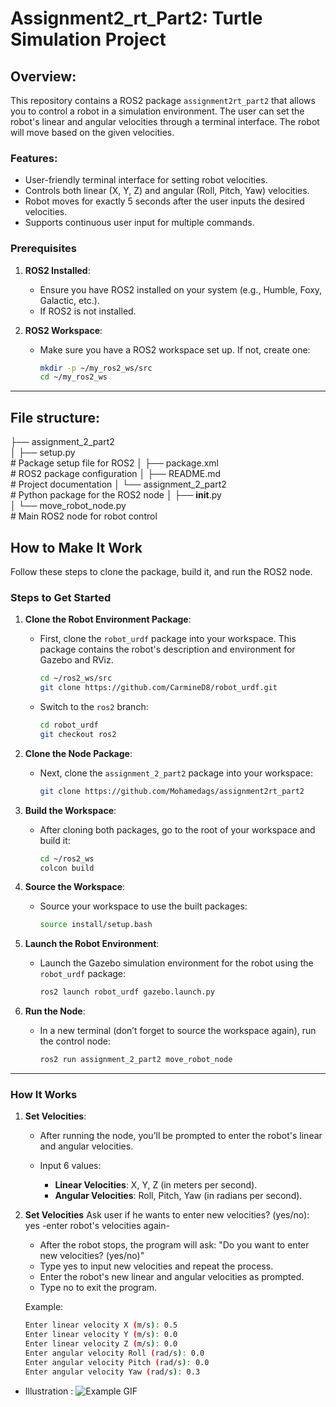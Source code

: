 # Assignment2_rt_Part2: Turtle Simulation Project

## Overview:

This repository contains a ROS2 package `assignment2rt_part2` that allows you to control a robot in a simulation environment. The user can set the robot's linear and angular velocities through a terminal interface. The robot will move based on the given velocities.

### Features:

- User-friendly terminal interface for setting robot velocities.
- Controls both linear (X, Y, Z) and angular (Roll, Pitch, Yaw) velocities.
- Robot moves for exactly 5 seconds after the user inputs the desired velocities.
- Supports continuous user input for multiple commands.

### Prerequisites

1. **ROS2 Installed**:
   - Ensure you have ROS2 installed on your system (e.g., Humble, Foxy, Galactic, etc.).
   - If ROS2 is not installed.

2. **ROS2 Workspace**:
   - Make sure you have a ROS2 workspace set up. If not, create one:
     ```bash
     mkdir -p ~/my_ros2_ws/src
     cd ~/my_ros2_ws
     ```

---

## File structure:

├── assignment_2_part2 <br>
│   ├── setup.py       <br>         # Package setup file for ROS2
│   ├── package.xml     <br>        # ROS2 package configuration
│   ├── README.md        <br>       # Project documentation
│   └── assignment_2_part2  <br>    # Python package for the ROS2 node
│       ├── __init__.py   <br>
│       └── move_robot_node.py <br> # Main ROS2 node for robot control

     
## How to Make It Work

Follow these steps to clone the package, build it, and run the ROS2 node.


### Steps to Get Started

1. **Clone the Robot Environment Package**:
   - First, clone the `robot_urdf` package into your workspace. This package contains the robot's description and environment for Gazebo and RViz.
     ```bash
     cd ~/ros2_ws/src
     git clone https://github.com/CarmineD8/robot_urdf.git
     ```
   - Switch to the `ros2` branch:
     ```bash
     cd robot_urdf
     git checkout ros2
     ```

2. **Clone the Node Package**:
   - Next, clone the `assignment_2_part2` package into your workspace:
     ```bash
     git clone https://github.com/Mohamedags/assignment2rt_part2
     ```

3. **Build the Workspace**:
   - After cloning both packages, go to the root of your workspace and build it:
     ```bash
     cd ~/ros2_ws
     colcon build
     ```

4. **Source the Workspace**:
   - Source your workspace to use the built packages:
     ```bash
     source install/setup.bash
     ```

5. **Launch the Robot Environment**:
   - Launch the Gazebo simulation environment for the robot using the `robot_urdf` package:
     ```bash
     ros2 launch robot_urdf gazebo.launch.py
     ```

6. **Run the Node**:
   - In a new terminal (don’t forget to source the workspace again), run the control node:
     ```bash
     ros2 run assignment_2_part2 move_robot_node
     ```

---

### How It Works

1. **Set Velocities**:
   - After running the node, you’ll be prompted to enter the robot's linear and angular velocities.

   - Input 6 values:
     - **Linear Velocities**: X, Y, Z (in meters per second).
     - **Angular Velocities**: Roll, Pitch, Yaw (in radians per second).
     
2. **Set Velocities** Ask user if he wants to enter new velocities? (yes/no): yes -enter robot's velocities again-
   - After the robot stops, the program will ask: "Do you want to enter new velocities? (yes/no)"
   - Type yes to input new velocities and repeat the process.
   - Enter the robot's new linear and angular velocities as prompted.
   - Type no to exit the program.
   
   Example:
   ```bash
   Enter linear velocity X (m/s): 0.5
   Enter linear velocity Y (m/s): 0.0
   Enter linear velocity Z (m/s): 0.0
   Enter angular velocity Roll (rad/s): 0.0
   Enter angular velocity Pitch (rad/s): 0.0
   Enter angular velocity Yaw (rad/s): 0.3
   
- Illustration : 
![Example GIF](images/illustration_rt2_part2.gif)

